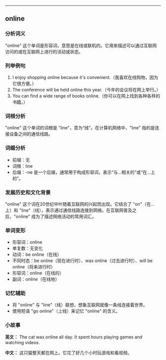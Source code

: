 
---------------
## online
### 分析词义
"online" 这个单词是形容词，意思是在线或联机的。它用来描述可以通过互联网访问的或在互联网上进行的活动或状态。

### 列举例句
1. I enjoy shopping online because it's convenient.（我喜欢在线购物，因为它很方便。）
2. The conference will be held online this year.（今年的会议将在网上举行。）
3. You can find a wide range of books online.（你可以在网上找到各种各样的书籍。）

### 词根分析
"online" 这个单词的词根是 "line"，意为“线”。在计算机网络中，"line" 指的是连接设备之间的通信线路。

### 词缀分析
- 前缀：无
- 词根：line
- 后缀：-ne 是一个后缀，通常用于构成形容词，表示“与…相关的”或“在…上的”。

### 发展历史和文化背景
"online" 这个词在20世纪中叶随着互联网的兴起而出现。它结合了 "on"（在…上）和 "line"（线），表示通过通信线路连接到网络。在互联网普及之后，"online" 成为了描述网络活动的常用词汇。

### 单词变形
- 形容词：online
- 单复数：无变化
- 动词：be online（在线）
- 不同时态：be online（现在进行时）、was online（过去进行时）、will be online（将来进行时）
- 形容词：online（在线的）
- 副词：online（在线地）

### 记忆辅助
- 将 "online" 与 "line"（线）联想，想象互联网就像一条线连接着世界。
- 使用短语 "go online"（上线）来记忆 "online" 的含义。

### 小故事
**英文：**
The cat was online all day. It spent hours playing games and watching videos.

**中文：**
这只猫整天都在网上。它花了好几个小时玩游戏和看视频。

